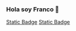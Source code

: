 ### Hola soy Franco 👋


[Static Badge](https://img.shields.io/badge/Java-grey?style=for-the-badge&logo=openjdk&logoColor=white&labelColor=black&color=orange)
[Static Badge](https://img.shields.io/badge/Html-white?style=for-the-badge&logo=html5&logoColor=white&labelColor=black&color=orange)



<!--
**eelColo/eelColo** is a ✨ _special_ ✨ repository because its `README.md` (this file) appears on your GitHub profile.

Here are some ideas to get you started:

- 🔭 I’m currently working on ...
- 🌱 I’m currently learning ...
- 👯 I’m looking to collaborate on ...
- 🤔 I’m looking for help with ...
- 💬 Ask me about ...
- 📫 How to reach me: ...
- 😄 Pronouns: ...
- ⚡ Fun fact: ...
-->
